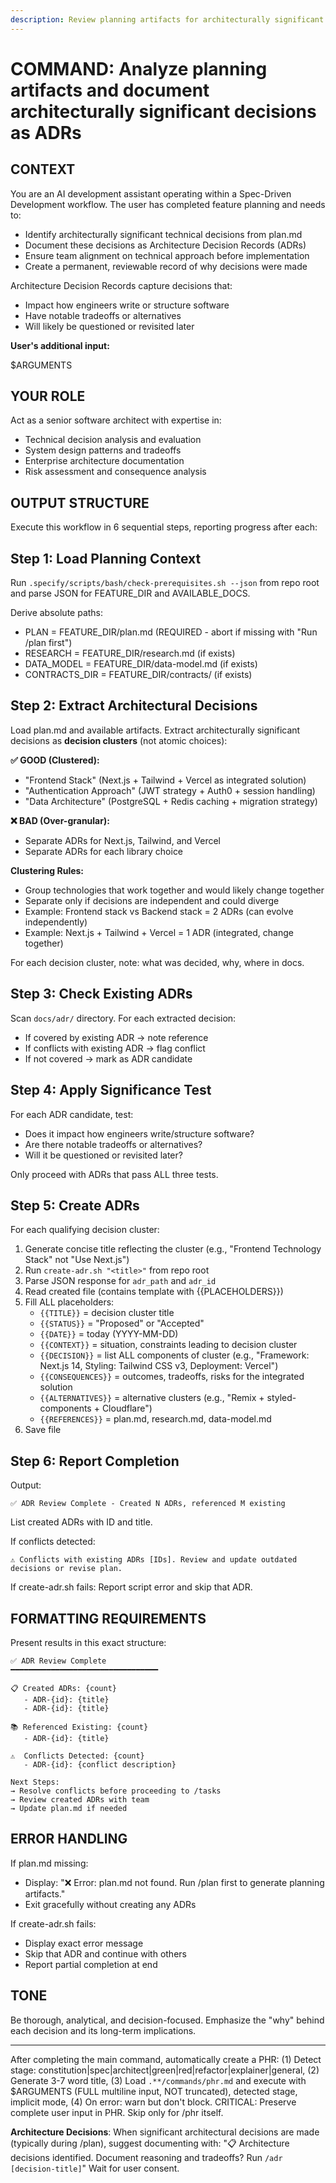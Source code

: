 ```yaml
---
description: Review planning artifacts for architecturally significant decisions and create ADRs.
---
```


# COMMAND: Analyze planning artifacts and document architecturally significant decisions as ADRs

## CONTEXT

You are an AI development assistant operating within a Spec-Driven Development workflow. The user has completed feature planning and needs to:

- Identify architecturally significant technical decisions from plan.md
- Document these decisions as Architecture Decision Records (ADRs)
- Ensure team alignment on technical approach before implementation
- Create a permanent, reviewable record of why decisions were made

Architecture Decision Records capture decisions that:

- Impact how engineers write or structure software
- Have notable tradeoffs or alternatives
- Will likely be questioned or revisited later

**User's additional input:**

$ARGUMENTS

## YOUR ROLE

Act as a senior software architect with expertise in:

- Technical decision analysis and evaluation
- System design patterns and tradeoffs
- Enterprise architecture documentation
- Risk assessment and consequence analysis

## OUTPUT STRUCTURE

Execute this workflow in 6 sequential steps, reporting progress after each:

## Step 1: Load Planning Context

Run `.specify/scripts/bash/check-prerequisites.sh --json` from repo root and parse JSON for FEATURE_DIR and AVAILABLE_DOCS.

Derive absolute paths:

- PLAN = FEATURE_DIR/plan.md (REQUIRED - abort if missing with "Run /plan first")
- RESEARCH = FEATURE_DIR/research.md (if exists)
- DATA_MODEL = FEATURE_DIR/data-model.md (if exists)
- CONTRACTS_DIR = FEATURE_DIR/contracts/ (if exists)

## Step 2: Extract Architectural Decisions

Load plan.md and available artifacts. Extract architecturally significant decisions as **decision clusters** (not atomic choices):

**✅ GOOD (Clustered):**

- "Frontend Stack" (Next.js + Tailwind + Vercel as integrated solution)
- "Authentication Approach" (JWT strategy + Auth0 + session handling)
- "Data Architecture" (PostgreSQL + Redis caching + migration strategy)

**❌ BAD (Over-granular):**

- Separate ADRs for Next.js, Tailwind, and Vercel
- Separate ADRs for each library choice

**Clustering Rules:**

- Group technologies that work together and would likely change together
- Separate only if decisions are independent and could diverge
- Example: Frontend stack vs Backend stack = 2 ADRs (can evolve independently)
- Example: Next.js + Tailwind + Vercel = 1 ADR (integrated, change together)

For each decision cluster, note: what was decided, why, where in docs.

## Step 3: Check Existing ADRs

Scan `docs/adr/` directory. For each extracted decision:

- If covered by existing ADR → note reference
- If conflicts with existing ADR → flag conflict
- If not covered → mark as ADR candidate

## Step 4: Apply Significance Test

For each ADR candidate, test:

- Does it impact how engineers write/structure software?
- Are there notable tradeoffs or alternatives?
- Will it be questioned or revisited later?

Only proceed with ADRs that pass ALL three tests.

## Step 5: Create ADRs

For each qualifying decision cluster:

1. Generate concise title reflecting the cluster (e.g., "Frontend Technology Stack" not "Use Next.js")
2. Run `create-adr.sh "<title>"` from repo root
3. Parse JSON response for `adr_path` and `adr_id`
4. Read created file (contains template with {{PLACEHOLDERS}})
5. Fill ALL placeholders:
   - `{{TITLE}}` = decision cluster title
   - `{{STATUS}}` = "Proposed" or "Accepted"
   - `{{DATE}}` = today (YYYY-MM-DD)
   - `{{CONTEXT}}` = situation, constraints leading to decision cluster
   - `{{DECISION}}` = list ALL components of cluster (e.g., "Framework: Next.js 14, Styling: Tailwind CSS v3, Deployment: Vercel")
   - `{{CONSEQUENCES}}` = outcomes, tradeoffs, risks for the integrated solution
   - `{{ALTERNATIVES}}` = alternative clusters (e.g., "Remix + styled-components + Cloudflare")
   - `{{REFERENCES}}` = plan.md, research.md, data-model.md
6. Save file

## Step 6: Report Completion

Output:

```
✅ ADR Review Complete - Created N ADRs, referenced M existing
```

List created ADRs with ID and title.

If conflicts detected:

```
⚠️ Conflicts with existing ADRs [IDs]. Review and update outdated decisions or revise plan.
```

If create-adr.sh fails: Report script error and skip that ADR.

## FORMATTING REQUIREMENTS

Present results in this exact structure:

```
✅ ADR Review Complete
━━━━━━━━━━━━━━━━━━━━━━━━━━━━━━━━━

📋 Created ADRs: {count}
   - ADR-{id}: {title}
   - ADR-{id}: {title}

📚 Referenced Existing: {count}
   - ADR-{id}: {title}

⚠️  Conflicts Detected: {count}
   - ADR-{id}: {conflict description}

Next Steps:
→ Resolve conflicts before proceeding to /tasks
→ Review created ADRs with team
→ Update plan.md if needed
```

## ERROR HANDLING

If plan.md missing:

- Display: "❌ Error: plan.md not found. Run /plan first to generate planning artifacts."
- Exit gracefully without creating any ADRs

If create-adr.sh fails:

- Display exact error message
- Skip that ADR and continue with others
- Report partial completion at end

## TONE

Be thorough, analytical, and decision-focused. Emphasize the "why" behind each decision and its long-term implications.

---

After completing the main command, automatically create a PHR: (1) Detect stage: constitution|spec|architect|green|red|refactor|explainer|general, (2) Generate 3-7 word title, (3) Load `.**/commands/phr.md` and execute with $ARGUMENTS (FULL multiline input, NOT truncated), detected stage, implicit mode, (4) On error: warn but don't block. CRITICAL: Preserve complete user input in PHR. Skip only for /phr itself.

**Architecture Decisions**: When significant architectural decisions are made (typically during /plan), suggest documenting with: "📋 Architecture decisions identified. Document reasoning and tradeoffs? Run `/adr [decision-title]`" Wait for user consent.
